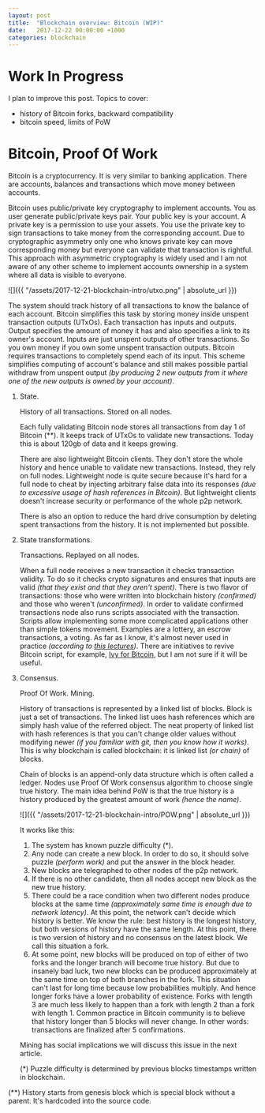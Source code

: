 ```yaml
---
layout: post
title:  "Blockchain overview: Bitcoin (WIP)"
date:   2017-12-22 00:00:00 +1000
categories: blockchain
---
```


Work In Progress
================

I plan to improve this post. Topics to cover:
+ history of Bitcoin forks, backward compatibility
+ bitcoin speed, limits of PoW 

Bitcoin, Proof Of Work
======================

Bitcoin is a cryptocurrency. It is very similar to banking application. There
are accounts, balances and transactions which move money between accounts.

Bitcoin uses public/private key cryptography to implement accounts. You as user
generate public/private keys pair. Your public key is your account. A private
key is a permission to use your assets. You use the private key to sign
transactions to take money from the corresponding account. Due to cryptographic
asymmetry only one who knows private key can move corresponding money but
everyone can validate that transaction is rightful. This approach with
asymmetric cryptography is widely used and I am not aware of any other scheme to
implement accounts ownership in a system where all data is visible to everyone.

![]({{ "/assets/2017-12-21-blockchain-intro/utxo.png" | absolute_url }})

The system should track history of all transactions to know the balance
of each account. Bitcoin simplifies this task by storing money inside
unspent transaction outputs (UTxOs). Each transaction has inputs and outputs.
Output specifies the amount of money it has and also specifies a link to
its owner's account. Inputs are just unspent outputs of other
transactions. So you own money if you own some unspent transaction
outputs. Bitcoin requires transactions to completely spend each of its
input. This scheme simplifies computing of account's balance and still
makes possible partial withdraw from unspent output *(by producing 2 new
outputs from it where one of the new outputs is owned by your account)*.

1.  State.

    History of all transactions. Stored on all nodes.

    Each fully validating Bitcoin node stores all transactions from day
    1 of Bitcoin (\*\*). It keeps track of UTxOs to validate
    new transactions. Today this is about 120gb of data and it
    keeps growing.

    There are also lightweight Bitcoin clients. They don't store the
    whole history and hence unable to validate new transactions.
    Instead, they rely on full nodes. Lightweight node is quite secure
    because it's hard for a full node to cheat by injecting arbitrary
    false data into its responses *(due to excessive usage of hash
    references in Bitcoin)*. But lightweight clients doesn't increase
    security or performance of the whole p2p network.

    There is also an option to reduce the hard drive consumption by
    deleting spent transactions from the history. It is not implemented
    but possible.

2.  State transformations.

    Transactions. Replayed on all nodes.

    When a full node receives a new transaction it checks transaction validity.
    To do so it checks crypto signatures and ensures that inputs are valid
    *(that they exist and that they aren't spent)*. There is two flavor of
    transactions: those who were written into blockchain history *(confirmed)*
    and those who weren't *(unconfirmed)*. In order to validate confirmed
    transactions node also runs scripts associated with the transaction. Scripts
    allow implementing some more complicated applications other than simple
    tokens movement. Examples are a lottery, an escrow transactions, a voting.
    As far as I know, it's almost never used in practice *(according to [this
    lectures](https://www.coursera.org/learn/cryptocurrency))*. There are
    initiatives to revive Bitcoin script, for example, [Ivy for
    Bitcoin](https://blog.chain.com/ivy-for-bitcoin-a-smart-contract-language-that-compiles-to-bitcoin-script-bec06377141a),
    but I am not sure if it will be useful.

3.  Consensus.

    Proof Of Work. Mining.

    History of transactions is represented by a linked list of blocks.
    Block is just a set of transactions. The linked list uses hash
    references which are simply hash value of the referred object. The
    neat property of linked list with hash references is that you can't
    change older values without modifying newer *(if you familiar with
    git, then you know how it works)*. This is why blockchain is called
    blockchain: it is linked list *(or chain)* of blocks.

    Chain of blocks is an append-only data structure which is often
    called a ledger. Nodes use Proof Of Work consensus algorithm to
    choose single true history. The main idea behind PoW is that the
    true history is a history produced by the greatest amount of work
    *(hence the name)*.
    
    ![]({{ "/assets/2017-12-21-blockchain-intro/POW.png" | absolute_url }})

    It works like this:
    1.  The system has known puzzle difficulty (\*).
    2.  Any node can create a new block. In order to do so, it should
        solve puzzle *(perform work)* and put the answer in the
        block header.
    3.  New blocks are telegraphed to other nodes of the p2p network.
    4.  If there is no other candidate, then all nodes accept new block
        as the new true history.
    5.  There could be a race condition when two different nodes produce
        blocks at the same time *(approximately same time is enough due
        to network latency)*. At this point, the network can't decide
        which history is better. We know the rule: best history is the
        longest history, but both versions of history have the
        same length. At this point, there is two version of history and
        no consensus on the latest block. We call this situation a fork.
    6.  At some point, new blocks will be produced on top of either of
        two forks and the longer branch will become true history. But
        due to insanely bad luck, two new blocks can be produced
        approximately at the same time on top of both branches in
        the fork. This situation can't last for long time because low
        probabilities multiply. And hence longer forks have a lower
        probability of existence. Forks with length 3 are much less
        likely to happen than a fork with length 2 than a fork with
        length 1. Common practice in Bitcoin community is to believe
        that history longer than 5 blocks will never change. In other
        words: transactions are finalized after 5 confirmations.

    Mining has social implications we will discuss this issue in the next
    article.

    (\*) Puzzle difficulty is determined by previous blocks timestamps
    written in blockchain.

(\*\*) History starts from genesis block which is special block without
a parent. It's hardcoded into the source code.

